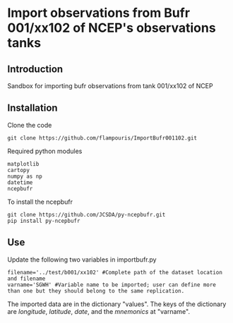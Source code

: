 # Import observations from Bufr 001/xx102 of NCEP's observations tanks


## Introduction
Sandbox for importing bufr observations from tank 001/xx102 of NCEP

## Installation

Clone the code
```
git clone https://github.com/flampouris/ImportBufr001102.git
```
Required python modules
```
matplotlib
cartopy
numpy as np
datetime
ncepbufr
```

To install the ncepbufr
```
git clone https://github.com/JCSDA/py-ncepbufr.git
pip install py-ncepbufr
```

## Use

Update the following two variables in importbufr.py
```
filename='../test/b001/xx102' #Complete path of the dataset location and filename
varname='SGWH' #Variable name to be imported; user can define more than one but they should belong to the same replication.
```

The imported data are in the dictionary "values". The keys of the dictionary are *longitude*, *latitude*, *date*, and the *mnemonics* at "varname".
